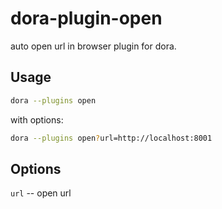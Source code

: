 # dora-plugin-open

auto open url in  browser plugin for dora.

## Usage

```bash
dora --plugins open
```

with options:

```bash
dora --plugins open?url=http://localhost:8001
```

## Options

`url` -- open url